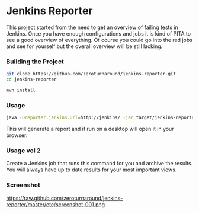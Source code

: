 Jenkins Reporter
=========================

This project started from the need to get an overview of failing tests in Jenkins. Once you have
enough configurations and jobs it is kind of PITA to see a good overview of everything. Of course
you could go into the red jobs and see for yourself but the overall overview will be still lacking.

### Building the Project
```bash
git clone https://github.com/zeroturnaround/jenkins-reporter.git
cd jenkins-reporter

mvn install
```

### Usage
```bash
java -Dreporter.jenkins.url=http://jenkins/ -jar target/jenkins-reporter-standalone.jar Jenkins-View-Name
```

This will generate a report and if run on a desktop will open it in your browser.

### Usage vol 2

Create a Jenkins job that runs this command for you and archive the results. You will always have up to date results for your most important views.

### Screenshot

https://raw.github.com/zeroturnaround/jenkins-reporter/master/etc/screenshot-001.png



